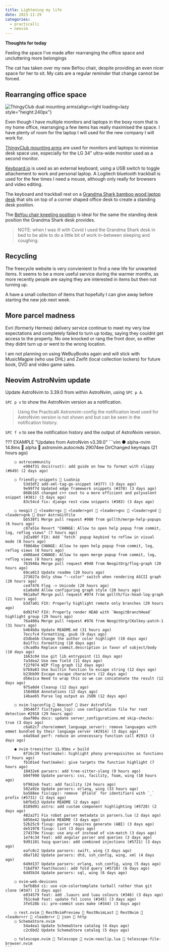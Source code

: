 ```yaml
---
title: Lightening my life
date: 2023-11-29
categories:
  - practicalli
  - neovim
---
```


**Thoughts for today**
         
Feeling the space I've made after rearranging the office space and uncluttering more belongings

The cat has taken over my new BeYou chair, despite providing an even nicer space for her to sit.  My cats are a regular reminder that change cannot be forced.

<!-- more -->

## Rearranging office space

![ThingyClub dual mounting arms](https://www.thingyclub.com/cdn/shop/products/2_copy.jpg?v=1496227295){align=right loading=lazy style="height:240px"}

Even though I have multiple monitors and laptops in the boxy room that is my home office, rearranging a few items has really maximised the space. I have plenty of room for the laptop I will used for the new company I will work for.

[ThingyClub mounting arms](https://www.thingyclub.com/products/adjustable-laptop-monitor-dual-arm-desk-mount-bracket) are used for monitors and laptops to minimise desk space use, especially for the LG 34" ultra-wide monitor used as a second monitor.

[Keyboard.io](https://keyboard.io) is used as an external keyboard, using a USB switch to toggle attachement to work and personal laptop.  A Logitech bluetooth trackball is used for the few times I need a mouse, although only really for browsers and video editing.

The keyboard and trackball rest on a [Grandma Shark bamboo wood laptop desk](https://www.amazon.co.uk/gp/product/B087MCGY4M/) that sits on top of a corner shaped office desk to create a standing desk position.

The [BeYou chair kneeling position](https://practical.li/journal/2023/11/28/health-and-new-chair/#beyou-chair) is ideal for the same the standing desk position the Grandma Shark desk provides.

> NOTE: when I was ill with Covid I used the Grandma Shark desk in bed to be able to do a little bit of work in-between sleeping and coughing.


## Recycling

The freecycle website is very convienient to find a new life for unwanted items.  It seems to be a more useful service during the warmer months, as more recently people are saying they are interested in items but then not turning up.

A have a small collection of items that hopefully I can give away before starting the new job next week.


## More parcel madness

Evri (formerly Hermes) delivery service continue to meet my very low expectations and completely failed to turn up today, saying they couldnt get access to the property.  No one knocked or rang the front door, so either they didnt turn up or went to the wrong location.

I am not planning on using WeBuyBooks again and will stick with MusicMagpie (who use DHL) and Zwifit (local collection lockers) for future book, DVD and video game sales.

## Neovim AstroNvim update

Update AstroNvim to 3.39.0 from within AstroNvim, using `SPC p A`.

`SPC p v` to show the AstroNvim version as a notification.  

> Using the Practicalli Astronvim-config the notification level used for AstroNvim version is not shown and but can be seen in the notification history.

`SPC f n` to see the notification history and the output of AstroNvim version.

??? EXAMPLE "Updates from AstroNvim v3.39.0"
    ```vim
        ● alpha-nvim 14.8ms 󰢱 alpha  astronvim.autocmds
            29074ee DirChanged keymaps (21 hours ago)

        ○ astrocommunity 
            e984f31 docs(rust): add guide on how to format with clippy (#649) (2 days ago)

        ○ friendly-snippets  LuaSnip 
            53d3df2 add-xml-tag-go-snippet (#377) (3 days ago)
            9e99f7d Updated edge framework snippets (#378) (3 days ago)
            068b165 changed c++ cout to a more efficient and polyvalent snippet (#381) (3 days ago)
            83c54cd fix: django rest view snippets (#383) (3 days ago)

        ○ neogit  <leader>gs  <leader>gnt  <leader>gnc  <leader>gnd  <leader>gnk  User AstroGitFile 
            bb538f1 Merge pull request #980 from gollth/merge-help-popups (6 hours ago)
            c87a51e Revert "CHANGE: Allow to open help popup from commit, log, reflog views" (7 hours ago)
            2d2a98f FIX: Add `fetch` popup keybind to reflow in visual mode (8 hours ago)
            f0864be CHANGE: Allow to open help popup from commit, log, reflog views (8 hours ago)
            d408aed CHANGE: Allow to open merge popup from commit, log, reflog views (8 hours ago)
            763948a Merge pull request #948 from NeogitOrg/flog-graph (20 hours ago)
            69ca013 Update readme (20 hours ago)
            273027a Only show "--color" switch when rendering ASCII graph (20 hours ago)
            ce47476 Flog -> Unicode (20 hours ago)
            e1a0a9d Allow configuring graph style (20 hours ago)
            961a9af Merge pull request #974 from gollth/fix-head-log-graph (21 hours ago)
            b3d7a01 FIX: Properly highlight remote only branches (29 hours ago)
            6d92f47 FIX: Properly render HEAD with `NeogitBranchHead` highlight group (29 hours ago)
            76a400a Merge pull request #976 from NeogitOrg/CKolkey-patch-1 (31 hours ago)
            b464b8a Update README.md (31 hours ago)
            7eccfc4 Formatting, gsub (9 days ago)
            d3dbebb Change the author color highlight (10 days ago)
            8a1f7cc Formatting (10 days ago)
            c9cad0a Replace commit.description in favor of subject/body (10 days ago)
            1b63c04 Use git lib entrypoint (11 days ago)
            7a3dea2 Use new field (11 days ago)
            f22f074 WIP flog graph (12 days ago)
            b7b9a83 Use builtin function to escape string (12 days ago)
            b23bb99 Escape escape characters (12 days ago)
            d56e1ca Need to wrap this so we can concatenate the result (12 days ago)
            975a0d4 Cleanup (12 days ago)
            158d8b0 Annotations (12 days ago)
            14bae65 Parse log output as JSON (12 days ago)

        ○ nvim-lspconfig  Neoconf  User AstroFile 
            39546f7 fix(typos_lsp): use configuration file for root detection #2918 (29 hours ago)
            daaf00a docs: update server_configurations.md skip-checks: true (3 days ago)
            c6a62c7 chore(emmet_language_server): remove languages with emmet bundled by their language server (#2914) (3 days ago)
            e4a56ad perf: reduce an unnecessary function call #2913 (3 days ago)

        ● nvim-treesitter 11.95ms ✔ build
            8f16c39 feat(make): highlight phony prerequisites as functions (7 hours ago)
            fb101ed feat(make): give targets the function highlight (7 hours ago)
            10432e6 parsers: add tree-sitter-slang (9 hours ago)
            b04f990 Update parsers: css, facility, foam, wing (10 hours ago)
            bf982eb feat: add facility (24 hours ago)
            582a92e Update parsers: erlang, wing (33 hours ago)
            ba588ee fix(cpp): remove `@field` for identifiers with `_` prefix (#5731) (2 days ago)
            b8fbd13 Update README (2 days ago)
            8189d91 astro: add custom component highlighting (#5728) (2 days ago)
            482a2f1 Fix robot parser metadata in parsers.lua (2 days ago)
            b056e42 Update README (3 days ago)
            52b25c9 fixup: parser requires generate (ABI) (3 days ago)
            de51978 fixup: lint (3 days ago)
            274370e fixup: use any-of instead of vim-match (3 days ago)
            1e74c34 feat: add angular parser and queries (3 days ago)
            9d91101 twig queries: add combined injections (#5721) (3 days ago)
            eafc0c2 Update parsers: swift, wing (3 days ago)
            d8a7182 Update parsers: dtd, ssh_config, wing, xml (4 days ago)
            649d137 Update parsers: erlang, ssh_config, wing (5 days ago)
            71bdf97 feat(hocon): add fold query (#5710) (6 days ago)
            6d45b34 Update parsers: sql, wing (6 days ago)

        ○ nvim-web-devicons 
            5efb8bd ci: use vim-colortemplate tarball rather than git clone (#347) (3 days ago)
            e034579 feat: add .luaurc and luau colours (#346) (3 days ago)
            7b1c4a8 feat: update fnl icons (#345) (3 days ago)
            3fe528b ci: pre-commit uses make (#344) (3 days ago)

        ○ rest.nvim  RestNvimPreview  RestNvimLast  RestNvim  <leader>rr  <leader>r  json  http 
        ○ SchemaStore.nvim 
            54a4ea1 Update SchemaStore catalog (4 days ago)
            c2c6bd2 Update SchemaStore catalog (5 days ago)

        ○ telescope.nvim  Telescope  nvim-neoclip.lua  telescope-file-browser.nvim 
    ```
